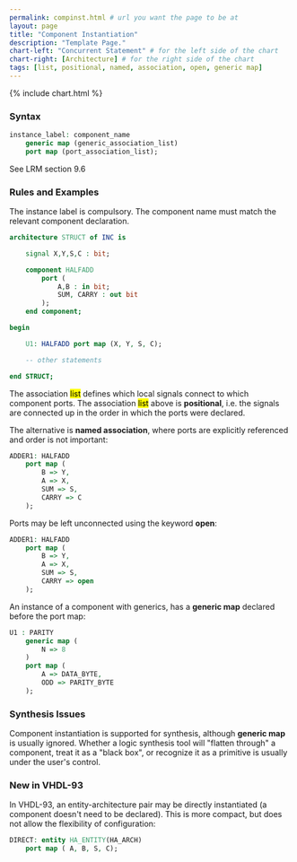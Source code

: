 ```yaml
---
permalink: compinst.html # url you want the page to be at
layout: page
title: "Component Instantiation"
description: "Template Page."
chart-left: "Concurrent Statement" # for the left side of the chart
chart-right: [Architecture] # for the right side of the chart
tags: [list, positional, named, association, open, generic map]
---
```


{% include chart.html %}

<h3 class="text-hr"><span>Syntax</span></h3>

```vhdl
instance_label: component_name
    generic map (generic_association_list)
    port map (port_association_list);
```

See LRM section 9.6

<h3 class="text-hr"><span>Rules and Examples</span></h3>

The instance label is compulsory. The component name must match the relevant component declaration.
```vhdl
architecture STRUCT of INC is

    signal X,Y,S,C : bit;

    component HALFADD
        port (
            A,B : in bit;
            SUM, CARRY : out bit
        );
    end component;

begin

    U1: HALFADD port map (X, Y, S, C);

    -- other statements

end STRUCT;
```

The association <mark>list</mark> defines which local signals connect to which component ports. The association <mark>list</mark> above is __positional__, i.e. the signals are connected up in the order in which the ports were declared.

The alternative is __named association__, where ports are explicitly referenced and order is not important:
```vhdl
ADDER1: HALFADD
    port map (  
        B => Y,     
        A => X,
        SUM => S,
        CARRY => C
    );
```

Ports may be left unconnected using the keyword __open__:
```vhdl
ADDER1: HALFADD
    port map (  
        B => Y,     
        A => X,
        SUM => S,
        CARRY => open
    );
```

An instance of a component with generics, has a __generic map__ declared before the port map:
```vhdl
U1 : PARITY
    generic map (
        N => 8
    )
    port map (
        A => DATA_BYTE,
        ODD => PARITY_BYTE
    );
```

<h3 class="text-hr"><span>Synthesis Issues</span></h3>

Component instantiation is supported for synthesis, although __generic map__ is usually ignored. Whether a logic synthesis tool will "flatten through" a component, treat it as a "black box", or recognize it as a primitive is usually under the user's control.

<h3 class="text-hr"><span>New in VHDL-93</span></h3>

In VHDL-93, an entity-architecture pair may be directly instantiated (a component doesn't need to be declared). This is more compact, but does not allow the flexibility of configuration:
```vhdl
DIRECT: entity HA_ENTITY(HA_ARCH)
    port map ( A, B, S, C);
```
